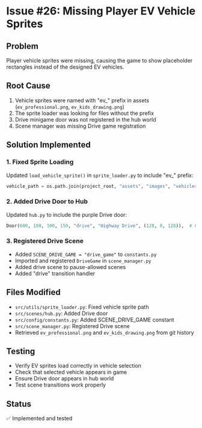 # Issue #26: Missing Player EV Vehicle Sprites

## Problem
Player vehicle sprites were missing, causing the game to show placeholder rectangles instead of the designed EV vehicles.

## Root Cause
1. Vehicle sprites were named with "ev_" prefix in assets (`ev_professional.png`, `ev_kids_drawing.png`)
2. The sprite loader was looking for files without the prefix
3. Drive minigame door was not registered in the hub world
4. Scene manager was missing Drive game registration

## Solution Implemented

### 1. Fixed Sprite Loading
Updated `load_vehicle_sprite()` in `sprite_loader.py` to include "ev_" prefix:
```python
vehicle_path = os.path.join(project_root, "assets", "images", "vehicles", f"ev_{vehicle_name}.png")
```

### 2. Added Drive Door to Hub
Updated `hub.py` to include the purple Drive door:
```python
Door(600, 100, 100, 150, "drive", "Highway Drive", (128, 0, 128)),  # Purple door
```

### 3. Registered Drive Scene
- Added `SCENE_DRIVE_GAME = "drive_game"` to `constants.py`
- Imported and registered `DriveGame` in `scene_manager.py`
- Added drive scene to pause-allowed scenes
- Added "drive" transition handler

## Files Modified
- `src/utils/sprite_loader.py`: Fixed vehicle sprite path
- `src/scenes/hub.py`: Added Drive door
- `src/config/constants.py`: Added SCENE_DRIVE_GAME constant
- `src/scene_manager.py`: Registered Drive scene
- Retrieved `ev_professional.png` and `ev_kids_drawing.png` from git history

## Testing
- Verify EV sprites load correctly in vehicle selection
- Check that selected vehicle appears in game
- Ensure Drive door appears in hub world
- Test scene transitions work properly

## Status
✅ Implemented and tested